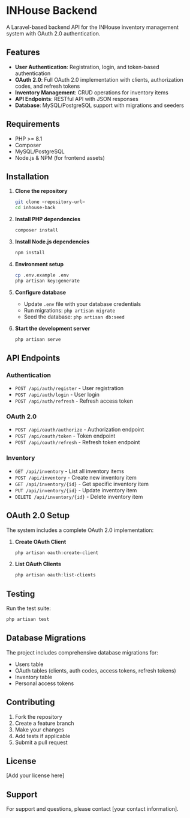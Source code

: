 # INHouse Backend

A Laravel-based backend API for the INHouse inventory management system with OAuth 2.0 authentication.

## Features

- **User Authentication**: Registration, login, and token-based authentication
- **OAuth 2.0**: Full OAuth 2.0 implementation with clients, authorization codes, and refresh tokens
- **Inventory Management**: CRUD operations for inventory items
- **API Endpoints**: RESTful API with JSON responses
- **Database**: MySQL/PostgreSQL support with migrations and seeders

## Requirements

- PHP >= 8.1
- Composer
- MySQL/PostgreSQL
- Node.js & NPM (for frontend assets)

## Installation

1. **Clone the repository**
   ```bash
   git clone <repository-url>
   cd inhouse-back
   ```

2. **Install PHP dependencies**
   ```bash
   composer install
   ```

3. **Install Node.js dependencies**
   ```bash
   npm install
   ```

4. **Environment setup**
   ```bash
   cp .env.example .env
   php artisan key:generate
   ```

5. **Configure database**
   - Update `.env` file with your database credentials
   - Run migrations: `php artisan migrate`
   - Seed the database: `php artisan db:seed`

6. **Start the development server**
   ```bash
   php artisan serve
   ```

## API Endpoints

### Authentication
- `POST /api/auth/register` - User registration
- `POST /api/auth/login` - User login
- `POST /api/auth/refresh` - Refresh access token

### OAuth 2.0
- `POST /api/oauth/authorize` - Authorization endpoint
- `POST /api/oauth/token` - Token endpoint
- `POST /api/oauth/refresh` - Refresh token endpoint

### Inventory
- `GET /api/inventory` - List all inventory items
- `POST /api/inventory` - Create new inventory item
- `GET /api/inventory/{id}` - Get specific inventory item
- `PUT /api/inventory/{id}` - Update inventory item
- `DELETE /api/inventory/{id}` - Delete inventory item

## OAuth 2.0 Setup

The system includes a complete OAuth 2.0 implementation:

1. **Create OAuth Client**
   ```bash
   php artisan oauth:create-client
   ```

2. **List OAuth Clients**
   ```bash
   php artisan oauth:list-clients
   ```

## Testing

Run the test suite:
```bash
php artisan test
```

## Database Migrations

The project includes comprehensive database migrations for:
- Users table
- OAuth tables (clients, auth codes, access tokens, refresh tokens)
- Inventory table
- Personal access tokens

## Contributing

1. Fork the repository
2. Create a feature branch
3. Make your changes
4. Add tests if applicable
5. Submit a pull request

## License

[Add your license here]

## Support

For support and questions, please contact [your contact information].
